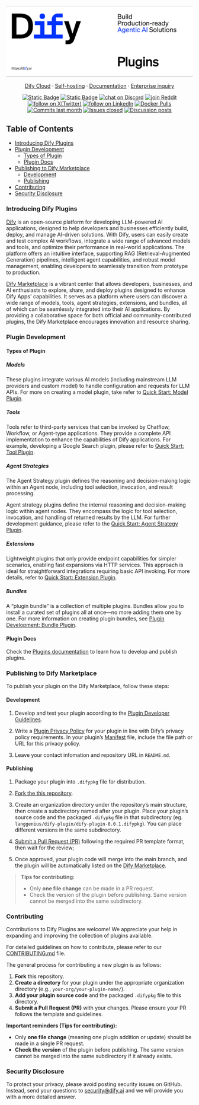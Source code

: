 ![Dify Logo](.assets/bar.jpeg)

<p align="center">
  <a href="https://cloud.dify.ai">Dify Cloud</a> ·
  <a href="https://docs.dify.ai/getting-started/install-self-hosted">Self-hosting</a> ·
  <a href="https://docs.dify.ai">Documentation</a> ·
  <a href="https://udify.app/chat/22L1zSxg6yW1cWQg">Enterprise inquiry</a>
</p>

<p align="center">
    <a href="https://dify.ai" target="_blank">
        <img alt="Static Badge" src="https://img.shields.io/badge/Product-F04438"></a>
    <a href="https://dify.ai/pricing" target="_blank">
        <img alt="Static Badge" src="https://img.shields.io/badge/free-pricing?logo=free&color=%20%23155EEF&label=pricing&labelColor=%20%23528bff"></a>
    <a href="https://discord.gg/FngNHpbcY7" target="_blank">
        <img src="https://img.shields.io/discord/1082486657678311454?logo=discord&labelColor=%20%235462eb&logoColor=%20%23f5f5f5&color=%20%235462eb"
            alt="chat on Discord"></a>
    <a href="https://reddit.com/r/difyai" target="_blank">  
        <img src="https://img.shields.io/reddit/subreddit-subscribers/difyai?style=plastic&logo=reddit&label=r%2Fdifyai&labelColor=white"
            alt="join Reddit"></a>
    <a href="https://twitter.com/intent/follow?screen_name=dify_ai" target="_blank">
        <img src="https://img.shields.io/twitter/follow/dify_ai?logo=X&color=%20%23f5f5f5"
            alt="follow on X(Twitter)"></a>
    <a href="https://www.linkedin.com/company/langgenius/" target="_blank">
        <img src="https://custom-icon-badges.demolab.com/badge/LinkedIn-0A66C2?logo=linkedin-white&logoColor=fff"
            alt="follow on LinkedIn"></a>
    <a href="https://hub.docker.com/u/langgenius" target="_blank">
        <img alt="Docker Pulls" src="https://img.shields.io/docker/pulls/langgenius/dify-web?labelColor=%20%23FDB062&color=%20%23f79009"></a>
    <a href="https://github.com/langgenius/dify/graphs/commit-activity" target="_blank">
        <img alt="Commits last month" src="https://img.shields.io/github/commit-activity/m/langgenius/dify?labelColor=%20%2332b583&color=%20%2312b76a"></a>
    <a href="https://github.com/langgenius/dify/" target="_blank">
        <img alt="Issues closed" src="https://img.shields.io/github/issues-search?query=repo%3Alanggenius%2Fdify%20is%3Aclosed&label=issues%20closed&labelColor=%20%237d89b0&color=%20%235d6b98"></a>
    <a href="https://github.com/langgenius/dify/discussions/" target="_blank">
        <img alt="Discussion posts" src="https://img.shields.io/github/discussions/langgenius/dify?labelColor=%20%239b8afb&color=%20%237a5af8"></a>
</p>

## Table of Contents

- [Introducing Dify Plugins](#introducing-dify-plugins)
- [Plugin Development](#plugin-development)
  - [Types of Plugin](#types-of-plugin)
  - [Plugin Docs](#plugin-docs)
- [Publishing to Dify Marketplace](#publishing-to-dify-marketplace)
  - [Development](#development)
  - [Publishing](#publishing)
- [Contributing](#contributing)
- [Security Disclosure](#security-disclosure)

### Introducing Dify Plugins

[Dify](https://dify.ai/)&nbsp;is an open-source platform for developing LLM-powered AI applications, designed to help developers and businesses efficiently build, deploy, and manage AI-driven solutions. With Dify, users can easily create and test complex AI workflows, integrate a wide range of advanced models and tools, and optimize their performance in real-world applications. The platform offers an intuitive interface, supporting RAG (Retrieval-Augmented Generation) pipelines, intelligent agent capabilities, and robust model management, enabling developers to seamlessly transition from prototype to production.

[Dify Marketplace](https://marketplace.dify.ai/) is a vibrant center that allows developers, businesses, and AI enthusiasts to explore, share, and deploy plugins designed to enhance Dify Apps' capabilities. It serves as a platform where users can discover a wide range of models, tools, agent strategies, extensions, and bundles, all of which can be seamlessly integrated into their AI applications. By providing a collaborative space for both official and community-contributed plugins, the Dify Marketplace encourages innovation and resource sharing. 

### Plugin Development

#### Types of Plugin

##### Models

These plugins integrate various AI models (including mainstream LLM providers and custom model) to handle configuration and requests for LLM APIs. For more on creating a model plugin, take refer to [Quick Start: Model Plugin](https://docs.dify.ai/plugins/quick-start/develop-plugins/model-plugin).

##### Tools

Tools refer to third-party services that can be invoked by Chatflow, Workflow, or Agent-type applications. They provide a complete API implementation to enhance the capabilities of Dify applications. For example, developing a Google Search plugin, please refer to [Quick Start: Tool Plugin](https://docs.dify.ai/plugins/quick-start/develop-plugins/tool-plugin).

##### Agent Strategies

The Agent Strategy plugin defines the reasoning and decision-making logic within an Agent node, including tool selection, invocation, and result processing.

Agent strategy plugins define the internal reasoning and decision-making logic within agent nodes. They encompass the logic for tool selection, invocation, and handling of returned results by the LLM. For further development guidance, please refer to the [Quick Start: Agent Strategy Plugin](https://docs.dify.ai/plugins/quick-start/develop-plugins/agent-strategy-plugin).

##### Extensions

Lightweight plugins that only provide endpoint capabilities for simpler scenarios, enabling fast expansions via HTTP services. This approach is ideal for straightforward integrations requiring basic API invoking. For more details, refer to [Quick Start: Extension Plugin](https://docs.dify.ai/plugins/quick-start/develop-plugins/extension-plugin).

##### Bundles

A “plugin bundle” is a collection of multiple plugins. Bundles allow you to install a curated set of plugins all at once—no more adding them one by one. For more information on creating plugin bundles, see [Plugin Development: Bundle Plugin](https://docs.dify.ai/plugins/quick-start/develop-plugins/bundle).

#### Plugin Docs

Check the [Plugins documentation](https://docs.dify.ai/plugins/quick-start/develop-plugins) to learn how to develop and publish plugins.

### Publishing to Dify Marketplace

To publish your plugin on the Dify Marketplace, follow these steps:

#### Development
1. Develop and test your plugin according to the [Plugin Developer Guidelines](https://docs.dify.ai/plugins/publish-plugins/publish-to-dify-marketplace/plugin-developer-guidelines).

2. Write a [Plugin Privacy Policy](https://docs.dify.ai/plugins/publish-plugins/publish-to-dify-marketplace/plugin-privacy-protection-guidelines) for your plugin in line with Dify’s privacy policy requirements. In your plugin’s [Manifest](https://docs.dify.ai/plugins/schema-definition/manifest) file, include the file path or URL for this privacy policy.

3. Leave your contact infomation and repository URL in `README.md`.

#### Publishing

1. Package your plugin into `.difypkg` file for distribution.

2. [Fork the this repository](https://github.com/langgenius/dify-plugins/fork).

3. Create an organization directory under the repository’s main structure, then create a subdirectory named after your plugin. Place your plugin’s source code and the packaged `.difypkg` file in that subdirectory (eg. `langgenius/dify-plugin/dify-plugin-0.0.1.difypkg`). You can place different versions in the same subdirectory. 

4. [Submit a Pull Request (PR)](https://docs.github.com/en/pull-requests/collaborating-with-pull-requests/proposing-changes-to-your-work-with-pull-requests/creating-a-pull-request) following the required PR template format, then wait for the review;

5. Once approved, your plugin code will merge into the main branch, and the plugin will be automatically listed on the [Dify Marketplace](https://marketplace.dify.ai/).

> **Tips for contributing:**
> - Only **one file change** can be made in a PR request.
> - Check the version of the plugin before publishing. Same version cannot be merged into the same subdirectory.

### Contributing

Contributions to Dify Plugins are welcome! We appreciate your help in expanding and improving the collection of plugins available.

For detailed guidelines on how to contribute, please refer to our [CONTRIBUTING.md](CONTRIBUTING.md) file.

The general process for contributing a new plugin is as follows:
1.  **Fork** this repository.
2.  **Create a directory** for your plugin under the appropriate organization directory (e.g., `your-org/your-plugin-name/`).
3.  **Add your plugin source code** and the packaged `.difypkg` file to this directory.
4.  **Submit a Pull Request (PR)** with your changes. Please ensure your PR follows the template and guidelines.

**Important reminders (Tips for contributing):**
-   Only **one file change** (meaning one plugin addition or update) should be made in a single PR request.
-   **Check the version** of the plugin before publishing. The same version cannot be merged into the same subdirectory if it already exists.

### Security Disclosure

To protect your privacy, please avoid posting security issues on GitHub. Instead, send your questions to&nbsp;[security@dify.ai](mailto:security@dify.ai)&nbsp;and we will provide you with a more detailed answer.
